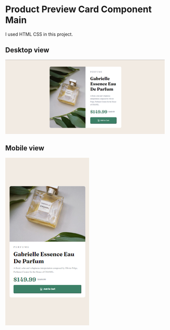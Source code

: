 # Product Preview Card Component Main

I used HTML CSS in this project.


## Desktop view
![img1](./imgs/ppcdesktop.png)

## Mobile view
![img1](./imgs/ppcmobile.png)

